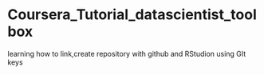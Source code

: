 # Coursera_Tutorial_datascientist_toolbox
learning how to link,create repository with github and RStudion using GIt keys
